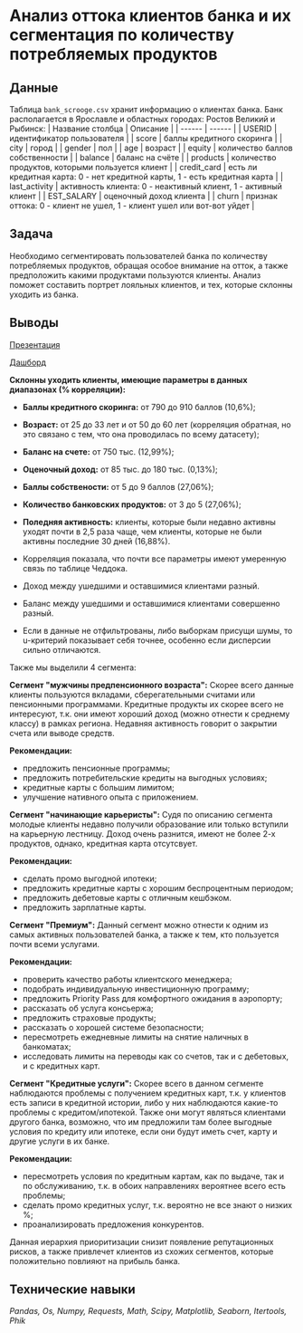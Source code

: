 # Анализ оттока клиентов банка и их сегментация по количеству потребляемых продуктов

## Данные

Таблица `bank_scrooge.csv` хранит информацию о клиентах банка. Банк располагается в Ярославле и областных городах: Ростов Великий и Рыбинск:
| Название столбца | Описание |
| ------ | ------ |
| USERID | идентификатор пользователя |
| score | баллы кредитного скоринга |
| city | город |
| gender | пол |
| age | возраст |
| equity | количество баллов собственности |
| balance | баланс на счёте |
| products | количество продуктов, которыми пользуется клиент |
| credit_card | есть ли кредитная карта: 0 - нет кредитной карты, 1 - есть кредитная карта |
| last_activity | активность клиента: 0 - неактивный клиент, 1 - активный клиент |
| EST_SALARY | оценочный доход клиента |
| сhurn | признак оттока: 0 - клиент не ушел, 1 - клиент ушел или вот-вот уйдет |

## Задача

Необходимо сегментировать пользователей банка по количеству потребляемых продуктов, обращая особое внимание на отток, а также предположить какими продуктами пользуются клиенты. Анализ поможет составить портрет лояльных клиентов, и тех, которые склонны уходить из банка.

## Выводы

<a href="https://disk.yandex.ru/i/-1PJSYuDWVSHsw">Презентация</a>

<a href="https://public.tableau.com/app/profile/vladimir5162/viz/metabank/sheet2?publish=yes">Дашборд</a>

**Склонны уходить клиенты, имеющие параметры в данных диапазонах (% корреляции):**

- **Баллы кредитного скоринга:** от 790 до 910 баллов (10,6%);

- **Возраст:** от 25 до 33 лет и от 50 до 60 лет (корреляция обратная, но это связано с тем, что она проводилась по всему датасету);

- **Баланс на счете:** от 750 тыс. (12,99%);

- **Оценочный доход:** от 85 тыс. до 180 тыс. (0,13%);

- **Баллы собствености:** от 5 до 9 баллов (27,06%);

- **Количество банковских продуктов:** от 3 до 5 (27,06%);

- **Поледняя активность:** клиенты, которые были недавно активны уходят почти в 2,5 раза чаще, чем клиенты, которые не были активны последние 30 дней (16,88%).

- Корреляция показала, что почти все параметры имеют умеренную связь по таблице Чеддока.
- Доход между ушедшими и оставшимися клиентами разный.
- Баланс между ушедшими и оставшимися клиентами совершенно разный.
- Если в данные не отфильтрованы, либо выборкам присущи шумы, то u-критерий показывает себя точнее, особенно если дисперсии сильно отличаются.

Также мы выделили 4 сегмента:

**Сегмент "мужчины предпенсионного возраста":**
Скорее всего данные клиенты пользуются вкладами, сберегательными считами или пенсионными программами. Кредитные продукты их скорее всего не интересуют, т.к. они имеют хороший доход (можно отнести к среднему классу) в рамках региона. Недавняя активность говорит о закрытии счета или выводе средств.

**Рекомендации:**
- предложить пенсионные программы;
- предложить потребительские кредиты на выгодных условиях;
- кредитные карты с большим лимитом;
- улучшение нативного опыта с приложением.


**Сегмент "начинающие карьеристы":**
Судя по описанию сегмента молодые клиенты недавно получили образование или только вступили на карьерную лестницу. Доход очень разнится, имеют не более 2-х продуктов, однако, кредитная карта отсутсвует.

**Рекомендации:**
- сделать промо выгодной ипотеки;
- предложить кредитные карты с хорошим беспроцентным периодом;
- предложить дебетовые карты с отличным кешбэком.
- предложить зарплатные карты.

**Сегмент "Премиум":**
Данный сегмент можно отнести к одним из самых активных пользователей банка, а также к тем, кто пользуется почти всеми услугами.

**Рекомендации:**
- проверить качество работы клиентского менеджера;
- подобрать индивидуальную инвестиционную программу;
- предложить  Priority Pass для комфортного ожидания в аэропорту;
- рассказать об услуга консьержа;
- предложить страховые продукты;
- рассказать о хорошей системе безопасности;
- пересмотреть ежедневные лимиты на снятие наличных в банкоматах;
- исследовать лимиты на переводы как со счетов, так и с дебетовых, и с кредитных карт.

**Сегмент "Кредитные услуги":**
Скорее всего в данном сегменте наблюдаются проблемы с получением кредитных карт, т.к. у клиентов есть записи в кредитной истории, либо у них наблюдаются какие-то проблемы с кредитом/ипотекой. Также они могут являться клиентами другого банка, возможно, что им предложили там более выгодные условия по кредиту или ипотеке, если они будут иметь счет, карту и другие услуги в их банке.

**Рекомендации:**
- пересмотреть условия по кредитным картам, как по выдаче, так и по обслуживанию, т.к. в обоих направлениях вероятнее всего есть проблемы;
- сделать промо кредитных услуг, т.к. вероятно не все знают о низких %;
- проанализировать предложения конкурентов.

Данная иерархия приоритизации снизит появление репутационных рисков, а также привлечет клиентов из схожих сегментов, которые положительно повлияют на прибыль банка.

## Технические навыки
*Pandas, Os, Numpy, Requests, Math, Scipy, Matplotlib, Seaborn, Itertools, Phik*
